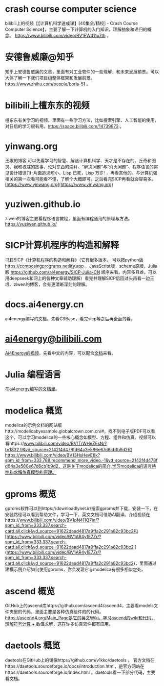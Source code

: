 # crash course computer science
bilibili上的视频【【计算机科学速成课】[40集全/精校] - Crash Course Computer Science】，主要了解一下计算机的入门知识，理解抽象和递归的概念。 https://www.bilibili.com/video/BV1EW411u7th 。

# 安德鲁威廉@知乎
知乎上安德鲁威廉的文章，里面有对工业软件的一些理解，和未来发展前景。可以大体了解一下我们项目组整体框架和发展前景。https://www.zhihu.com/people/boris-51 。

# bilibili上檀东东的视频
檀东东有关学习的视频，里面有一些学习方法，比如搜索引擎、人工智能的使用，对日后的学习很有用。https://space.bilibili.com/14739873 。

# yinwang.org
王垠的博客 可以先看学习的智慧、解谜计算机科学、天才是不存在的、丘奇和图灵、我和权威的故事、论对东西的崇拜、"解决问题”与“消灭问题”、程序语言的常见设计错误(1)-片面追求短小、Lisp 已死，Lisp 万岁! ，再看其他的。与计算机强相关的第一次看可能看不懂，了解个大概即可。之后看完SICP再看就会容易多。[https://www.yinwang.org](https://www.yinwang.org)

# yuziwen.github.io
ziwen的博客主要看程序语言教程，里面有编程通用的原理与方法。https://yuziwen.github.io/

# SICP计算机程序的构造和解释
书籍SICP《计算机程序的构造和解释》（它有很多版本， 可以按python版 https://composingprograms.netlify.app ，JavaScript版，scheme原版，Julia版 https://github.com/ai4energy/SICP-Julia-CN 顺序来看。内容多且难，可以用deepseek和网上的各种文章辅助理解）看完并理解SICP后回过头再看一边王垠、ziwen的博客，会有更清晰深刻的理解。

# docs.ai4energy.cn
ai4energy编写的文档，先看CSBase，看完sicp等之后再全面的看。

# ai4energy@bilibili.com
[Ai4Energy的视频](https://space.bilibili.com/1392292816)，先看中文的内容，可以配合[文档](https://docs.ai4energy.cn)来看。

# Julia 编程语言
在[ai4energy编写的文档里](https://docs.ai4energy.cn)。

# modelica 概览

modelica的示例文档的网站版http://modelicabyexample.globalcrown.com.cn/#，找不到电子版PDF可以看这个，可以学习modelica的一些核心概念如模型、方程、组件和仿真。视频可以看https://www.bilibili.com/video/BV1TrWHeZEsN/?t=1832.9&vd_source=2142f4d478fd64a3e586e67d6cb1b9d2和https://www.bilibili.com/video/BV13HsHevE8k?spm_id_from=333.788.recommend_more_video.-1&vd_source=2142f4d478fd64a3e586e67d6cb1b9d2，这是关于modelica的简介,学习modelica的语言特性和求解仿真模型的原理。

# gproms 概览

gproms软件可以到https://downloadlynet.ir/搜索gproms并下载，安装一下，在安装路径可以看到帮助文件，学习一下，英文文档可借助Al翻译。介绍视频在https://www.bilibili.com/video/BV1pN411Q7jn/?spm_id_from=333.337.search-card.all.click&vd_source=91622daad4817a9ffa2c291a82c93bc2和[https://www.bilibili.com/video/BV1AR4y1E7Zr/?spm_id_from=333.337.search-card.all.click&vd_source=91622daad4817a9ffa2c291a82c93bc2 ](https://www.bilibili.com/video/BV1AR4y1E7Zr/?spm_id_from=333.337.search-card.all.click&vd_source=91622daad4817a9ffa2c291a82c93bc2)，里面通过建模示例介绍如何使用gproms，你会发现它与modelica有很多相似之处。

# ascend 概览

GitHub上的ascend库https://github.com/ascend4/ascend4，主要看models文件夹里的代码，里面主要是各种仿真组件的的代码。https://ascend4.org/Main_Page是它的英文Wiki。学习ascend的wiki和代码，理解符号计算 + 数值求解，这在许多仿真软件都有应用。

# daetools 概览

daetools在GitHub上的镜像https://github.com/v1kko/daetools ， 官方文档在https://daetools.sourceforge.io/docs/introduction.html，是官方网站在https://daetools.sourceforge.io/index.html 。daetools看一下部分代码，主要看文档。













